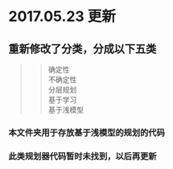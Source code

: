 # 2017.05.23 更新  
## 重新修改了分类，分成以下五类  
>> 确定性  
>> 不确定性  
>> 分层规划  
>> 基于学习  
>> 基于浅模型  


### 本文件夹用于存放基于浅模型的规划的代码
### 此类规划器代码暂时未找到，以后再更新
